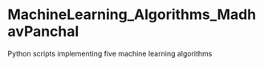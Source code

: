 # MachineLearning_Algorithms_MadhavPanchal
Python scripts implementing five machine learning algorithms
